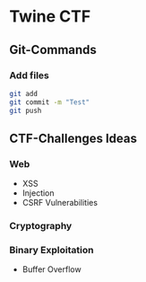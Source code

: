 # Twine CTF

## Git-Commands

### Add files
```sh
git add
git commit -m "Test"
git push
```

## CTF-Challenges Ideas

### Web
- XSS
- Injection
- CSRF Vulnerabilities

### Cryptography

### Binary Exploitation
- Buffer Overflow
